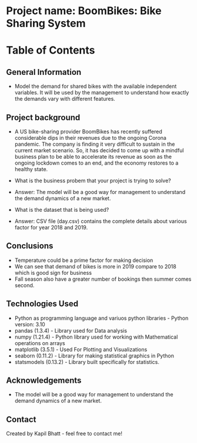 # Project name: BoomBikes: Bike Sharing System

# Table of Contents

## General Information
- Model the demand for shared bikes with the available independent variables. It will be used by the management to understand how exactly the demands vary with different features.

## Project background
- A US bike-sharing provider BoomBikes has recently suffered considerable dips in their revenues due to the ongoing Corona pandemic. The company is finding it very difficult to sustain in the current market scenario. So, it has decided to come up with a mindful business plan to be able to accelerate its revenue as soon as the ongoing lockdown comes to an end, and the economy restores to a healthy state. 

- What is the business probem that your project is trying to solve?
- Answer: The model will be a good way for management to understand the demand dynamics of a new market. 

- What is the dataset that is being used?
- Answer: CSV file (day.csv) contains the complete details about various factor for year 2018 and 2019.

## Conclusions
- Temperature could be a prime factor for making decision
- We can see that demand of bikes is more in 2019 compare to 2018 which is good sign for business
- Fall season also have a greater number of bookings then summer comes second.

## Technologies Used
- Python as programming language and variuos python libraries - Python version: 3.10
- pandas (1.3.4) - Library used for Data analysis
- numpy (1.21.4) - Python library used for working with Mathematical operations on arrays
- matplotlib (3.5.1) - Used For Plotting and Visualizations 
- seaborn (0.11.2) - Library for making statistical graphics in Python
- statsmodels (0.13.2) - Library built specifically for statistics. 

## Acknowledgements
- The model will be a good way for management to understand the demand dynamics of a new market. 

## Contact
Created by Kapil Bhatt - feel free to contact me!
